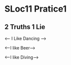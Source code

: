 # SLoc11 Pratice1

## 2 Truths 1 Lie
<-- I Like Dancing -->

<--I like Beer-->

<--I like Diving-->
